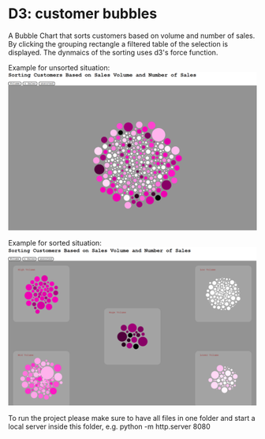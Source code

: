 # D3: customer bubbles
 A Bubble Chart that sorts customers based on volume and number of sales. By clicking the grouping rectangle a filtered table of the selection is displayed. The dynmaics of the sorting uses d3's force function.
 
 Example for unsorted situation:
 ![](unsorted.png)
 
 Example for sorted situation:
 ![](sorted.png)
 
 To run the project please make sure to have all files in one folder and start a local server inside this folder, e.g. python -m http.server 8080
